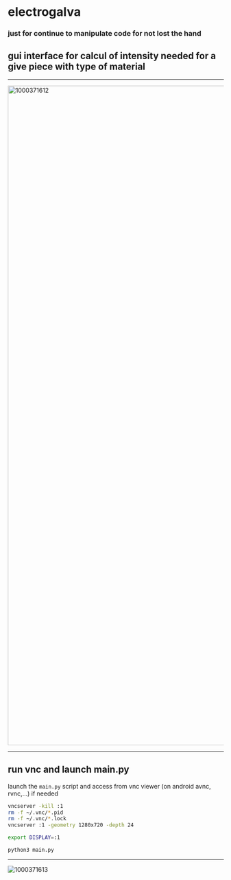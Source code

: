 # electrogalva
### just for continue to manipulate code for not lost the hand
## gui interface for calcul of intensity needed for a give piece with type of material 

---

<img width="1024" height="1536" alt="1000371612" src="https://github.com/user-attachments/assets/7f1b0c52-26c5-474b-8520-ef2309c4cc14" />

---

## run vnc and launch main.py

launch the ``main.py`` script and access from vnc viewer (on android avnc, rvnc,...)
if needed 

```bash
vncserver -kill :1
rm -f ~/.vnc/*.pid
rm -f ~/.vnc/*.lock
vncserver :1 -geometry 1280x720 -depth 24
```

```bash
export DISPLAY=:1
```

```bash
python3 main.py
```

---

![1000371613](https://github.com/user-attachments/assets/9a63f989-5fac-429f-a717-5abdc33a96b7)
